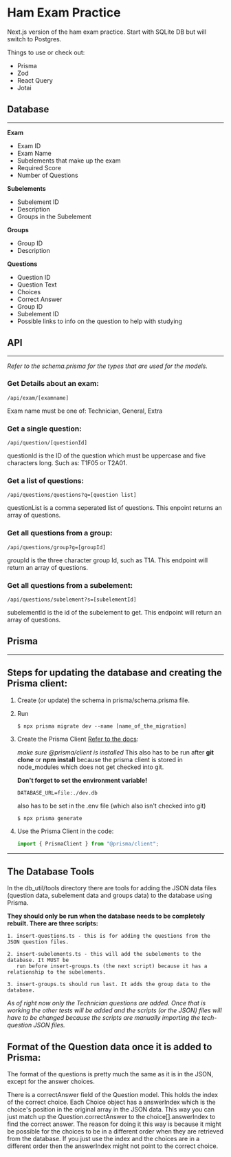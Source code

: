 # Ham Exam Practice

Next.js version of the ham exam practice. Start with SQLite DB but will switch to Postgres.

Things to use or check out:

- Prisma
- Zod
- React Query
- Jotai

## Database

---

**Exam**

- Exam ID
- Exam Name
- Subelements that make up the exam
- Required Score
- Number of Questions

**Subelements**

- Subelement ID
- Description
- Groups in the Subelement

**Groups**

- Group ID
- Description

**Questions**

- Question ID
- Question Text
- Choices
- Correct Answer
- Group ID
- Subelement ID
- Possible links to info on the question to help with studying

## API

---

*Refer to the schema.prisma for the types that are used for the models.*

### Get Details about an exam:

```
/api/exam/[examname]
```
Exam name must be one of: Technician, General, Extra

### Get a single question:

```
/api/question/[questionId]
```
questionId is the ID of the question which must be uppercase and five characters long. Such as: T1F05 or T2A01. 

### Get a list of questions:

```
/api/questions/questions?q=[question list]
```

questionList is a comma seperated list of questions. This enpoint returns an array of questions.

### Get all questions from a group:

```
/api/questions/group?g=[groupId]
```

groupId is the three character group Id, such as T1A. This endpoint will return an array of questions.

### Get all questions from a subelement:

```
/api/questions/subelement?s=[subelementId]
```

subelementId is the id of the subelement to get. This endpoint will return an array of questions.


## Prisma

---

## Steps for updating the database and creating the Prisma client:

1.  Create (or update) the schema in prisma/schema.prisma file.

2.  Run
    ```shell
    $ npx prisma migrate dev --name [name_of_the_migration]
    ```
3.  Create the Prisma Client
    [Refer to the docs](https://www.prisma.io/docs/concepts/components/prisma-client/working-with-prismaclient/generating-prisma-client):

    _make sure @prisma/client is installed_
    This also has to be run after **git clone** or **npm install** because the prisma client is stored in node_modules which does not get checked into git.

    **Don't forget to set the environment variable!**
    
    ```
    DATABASE_URL=file:./dev.db 
    ```
    also has to be set in the .env file (which also isn't checked into git)

    ```shell
    $ npx prisma generate
    ```

4.  Use the Prisma Client in the code:
    ```typescript
    import { PrismaClient } from "@prisma/client";
    ```

--- 

## The Database Tools 

In the db_util/tools directory there are tools for adding the JSON data files (question data, subelement data and groups data) to
the database using Prisma.

**They should only be run when the database needs to be completely rebuilt. There are three scripts:**

    1. insert-questions.ts - this is for adding the questions from the JSON question files. 
    
    2. insert-subelements.ts - this will add the subelements to the database. It MUST be 
       run before insert-groups.ts (the next script) because it has a relationship to the subelements.
    
    3. insert-groups.ts should run last. It adds the group data to the database.

*As of right now only the Technician questions are added. Once that is working the other tests will be added and the scripts (or the JSON) files
 will have to be changed because the scripts are manually importing the tech-question JSON files.*

## Format of the Question data once it is added to Prisma:

The format of the questions is pretty much the same as it is in the JSON, except for the answer choices.

There is a correctAnswer field of the Question model. This holds the index of the correct choice. 
Each Choice object has a answerIndex which is the choice's position in the original array in the JSON
data. This way you can just match up the Question.correctAnswer to the choice[].answerIndex to find
the correct answer. The reason for doing it this way is because it might be possible for the choices to
be in a different order when they are retrieved from the database. If you just use the index and the
choices are in a different order then the answerIndex might not point to the correct choice.

